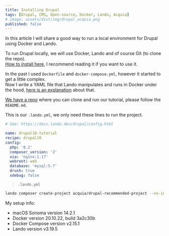 ```yaml
---
title: Installing Drupal
tags: [Drupal, CMS, Open-source, Docker, Lando, Acquia]
# image: assets/dist/img/drupal_acquia.png
published: false
---
```


In this article I will share a good way to run a local environment for Drupal using Docker and Lando.

To run Drupal locally, we will use Docker, Lando and of course Git (to clone the repo). <br>
[How to install here](https://docs.lando.dev/getting-started/installation.html), I recommend reading it if you want to use it.

In the past I used `Dockerfile` and `docker-compose.yml`, however it started to get a little complex. <br>
Now I write a YAML file that Lando manipulates and runs in Docker under the hood, [here is an explanation](https://docs.lando.dev/getting-started/what-it-do.html) about that.

[We have a repo](https://github.com/juancarielo/drupal10-tutorial) where you can clone and run our tutorial, please follow the `README.md`.

<!-- ```sh
mkdir ~/Projects/drupal10-tutorial;
cd ~/Projects/drupal10-tutorial;
git clone git@github.com:juancarielo/drupal10-tutorial.git .
``` -->

This is our `.lando.yml`, we only need these lines to run the project.

```yaml
# See: https://docs.lando.dev/drupal/config.html

name: drupal10-tutorial
recipe: drupal10
config:
  php: '8.2'
  composer_version: '2'
  via: 'nginx:1.17'
  webroot: web
  database: 'mysql:5.7'
  drush: true
  xdebug: false
```
> `.lando.yml`

```sh
lando composer create-project acquia/drupal-recommended-project --no-install
```

<!-- To start the project execute this line:

```sh
lando start
```

To stop, execute this line:

```sh
lando stop
```

To delete, execute this line:

```sh
lando destroy -y
``` -->

My setup info:
- macOS Sonoma version 14.2.1
- Docker version 20.10.22, build 3a2c30b
- Docker Compose version v2.15.1
- Lando version v3.19.5

<!-- Lando version v3.19.5
Docker version 20.10.22, build 3a2c30b
Docker Compose version v2.15.1 -->

<!-- ```ruby
require 'redcarpet'

markdown = Redcarpet.new("Hello World!")
puts markdown.to_html
```
> file.py


```javascript
function sayHello(name) {
  if (!name) {
    console.log('Hello World');
  } else {
    console.log(`Hello ${name}`);
  }
}
```
> file.js -->
